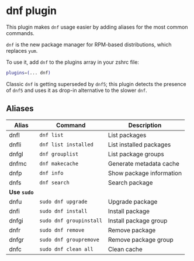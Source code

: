 # dnf plugin

This plugin makes `dnf` usage easier by adding aliases for the most common
commands.

`dnf` is the new package manager for RPM-based distributions, which replaces
`yum`.

To use it, add `dnf` to the plugins array in your zshrc file:

```zsh
plugins=(... dnf)
```

Classic `dnf` is getting superseded by `dnf5`; this plugin detects the presence
of `dnf5` and uses it as drop-in alternative to the slower `dnf`.

## Aliases

| Alias          | Command                 | Description              |
| -------------- | ----------------------- | ------------------------ |
| dnfl           | `dnf list`              | List packages            |
| dnfli          | `dnf list installed`    | List installed packages  |
| dnfgl          | `dnf grouplist`         | List package groups      |
| dnfmc          | `dnf makecache`         | Generate metadata cache  |
| dnfp           | `dnf info`              | Show package information |
| dnfs           | `dnf search`            | Search package           |
| **Use `sudo`** |
| dnfu           | `sudo dnf upgrade`      | Upgrade package          |
| dnfi           | `sudo dnf install`      | Install package          |
| dnfgi          | `sudo dnf groupinstall` | Install package group    |
| dnfr           | `sudo dnf remove`       | Remove package           |
| dnfgr          | `sudo dnf groupremove`  | Remove package group     |
| dnfc           | `sudo dnf clean all`    | Clean cache              |
